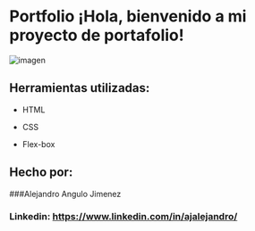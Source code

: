 # Portfolio ¡Hola, bienvenido a mi proyecto de portafolio!

![imagen](https://user-images.githubusercontent.com/77756047/211304452-220fedf0-f91b-490f-8a65-a60ce860bc5c.png)

## Herramientas utilizadas:

* HTML

* CSS

* Flex-box

## Hecho por:

###Alejandro Angulo Jimenez

### Linkedin: https://www.linkedin.com/in/ajalejandro/

